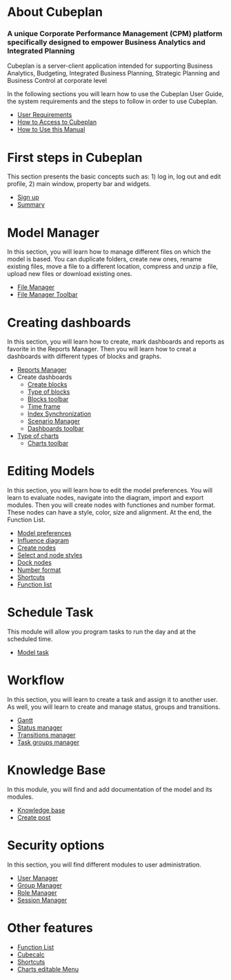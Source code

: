 # About Cubeplan
### A unique Corporate Performance Management (CPM) platform specifically designed to empower Business Analytics and Integrated Planning
Cubeplan is a server-client application intended for supporting Business Analytics, Budgeting, Integrated Business Planning, Strategic Planning and Business Control at corporate level

In the following sections you will learn how to use the Cubeplan User Guide, the system requirements and the steps to follow in order to use Cubeplan.

-   [User Requirements ](/Cubeplan/User%20Requirements)
-   [How to Access to Cubeplan](Cubeplan/How%20to%20Access)
-   [How to Use this Manual](Cubeplan/How%20to%20Use%20this%20Manual)

# First steps in Cubeplan  
This section presents the basic concepts such as: 1) log in, log out and edit profile, 2) main window, property bar and widgets.

-   [Sign up](http://www.cubeplat.com:8081/wiki/en/knowledge-base/sign-up)
-   [Summary](http://www.cubeplat.com:8081/wiki/en/knowledge-base/summary-2/)

# Model Manager  
In this section, you will learn how to manage different files on which the model is based. You can duplicate folders, create new ones, rename existing files, move a file to a different location, compress and unzip a file, upload new files or download existing ones.

-   [File Manager](http://www.cubeplat.com:8081/wiki/en/knowledge-base/file-manager-2/)
-   [File Manager Toolbar](http://www.cubeplat.com:8081/wiki/en/knowledge-base/file-manager-toolbar/)

# Creating dashboards  
In this section, you will learn how to create, mark dashboards and reports as favorite in the Reports Manager. Then you will learn how to creat a dashboards with different types of blocks and graphs.

-   [Reports Manager](http://www.cubeplat.com:8081/wiki/en/knowledge-base/reports-manager-2/)
-   Create dashboards
    -   [Create blocks](http://www.cubeplat.com:8081/wiki/en/knowledge-base/create-blocks/)
    -   [Type of blocks](http://www.cubeplat.com:8081/wiki/en/knowledge-base/block-types/)
    -   [Blocks toolbar](http://www.cubeplat.com:8081/wiki/en/knowledge-base/blocks-toolbar/)
    -   [Time frame](http://www.cubeplat.com:8081/wiki/en/knowledge-base/time-frame-2/)
    -   [Index Synchronization](http://www.cubeplat.com:8081/wiki/en/knowledge-base/index-and-drilldown-drillup-synchronixation/)
    -   [Scenario Manager](http://www.cubeplat.com:8081/wiki/en/knowledge-base/scenario-manager-2/)
    -   [Dashboards toolbar](http://www.cubeplat.com:8081/wiki/en/knowledge-base/dashboard-toolbar-2/)
-   [Type of charts](http://www.cubeplat.com:8081/wiki/en/knowledge-base/types-of-charts/)
    -   [Charts toolbar](http://www.cubeplat.com:8081/wiki/en/knowledge-base/charts-toolbar/)

# Editing Models  
In this section, you will learn how to edit the model preferences. You will learn to evaluate nodes, navigate into the diagram, import and export modules. Then you will create nodes with functiones and number format. These nodes can have a style, color, size and alignment. At the end, the Function List.  

-   [Model preferences](http://www.cubeplat.com:8081/wiki/en/knowledge-base/model-preferences/)
-   [Influence diagram](http://www.cubeplat.com:8081/wiki/en/knowledge-base/influence-diagram/)
-   [Create nodes](http://www.cubeplat.com:8081/wiki/en/knowledge-base/create-nodes/)
-   [Select and node styles](http://www.cubeplat.com:8081/wiki/en/knowledge-base/select-node-styles/)
-   [Dock nodes](http://www.cubeplat.com:8081/wiki/en/knowledge-base/dock-nodes/)
-   [Number format](http://www.cubeplat.com:8081/wiki/en/knowledge-base/number-format-2/)
-   [Shortcuts](http://www.cubeplat.com:8081/wiki/en/knowledge-base/shortcuts-2/)
-   [Function list](http://www.cubeplat.com:8081/wiki/en/knowledge-base/function-list/)

# Schedule Task  
This module will allow you program tasks to run the day and at the scheduled time.

-   [Model task](http://www.cubeplat.com:8081/wiki/en/knowledge-base/model-tasks/)

# Workflow  
In this section, you will learn to create a task and assign it to another user. As well, you will learn to create and manage status, groups and transitions.

-   [Gantt](http://www.cubeplat.com:8081/wiki/en/knowledge-base/gantt-2/)
-   [Status manager](http://www.cubeplat.com:8081/wiki/en/knowledge-base/status-manager/)
-   [Transitions manager](http://www.cubeplat.com:8081/wiki/en/knowledge-base/transitions-manager/)
-   [Task groups manager](http://www.cubeplat.com:8081/wiki/en/knowledge-base/task-group-manager/)

# Knowledge Base  
In this module, you will find and add documentation of the model and its modules.

-   [Knowledge base](http://www.cubeplat.com:8081/wiki/en/knowledge-base/knowledge-base-2/)
-   [Create post](http://www.cubeplat.com:8081/wiki/en/knowledge-base/new-post/)

# Security options  
In this section, you will find different modules to user administration.

-   [User Manager](http://www.cubeplat.com:8081/wiki/en/knowledge-base/user-manager-2/)
-   [Group Manager](http://www.cubeplat.com:8081/wiki/en/knowledge-base/group-manager-2/)
-   [Role Manager](http://www.cubeplat.com:8081/wiki/en/knowledge-base/role-manager-2/)
-   [Session Manager](http://www.cubeplat.com:8081/wiki/en/knowledge-base/session-manager-2/)

# Other features
-   [Function List](http://www.cubeplat.com:8081/wiki/en/knowledge-base/function-list/)
-   [Cubecalc](http://www.cubeplat.com:8081/wiki/en/knowledge-base/cubecalc-installation-2/)
-   [Shortcuts](http://www.cubeplat.com:8081/wiki/en/knowledge-base/shortcuts-2/)
-   [Charts editable Menu](http://www.cubeplat.com:8081/wiki/en/knowledge-base/charts-editable-menu/)

<!--stackedit_data:
eyJoaXN0b3J5IjpbLTg1ODg2ODk3MywtODYyMzI3OTc0LC05ND
Q5OTUwMzUsLTE4OTg0NTI3MjRdfQ==
-->